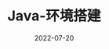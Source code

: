 ---
title: Java-环境搭建 # 文章标题
date: 2022-07-20  # 文章修改时间
authors: Chengzihan # 作者昵称
tags: [Java] # Tag标签
---